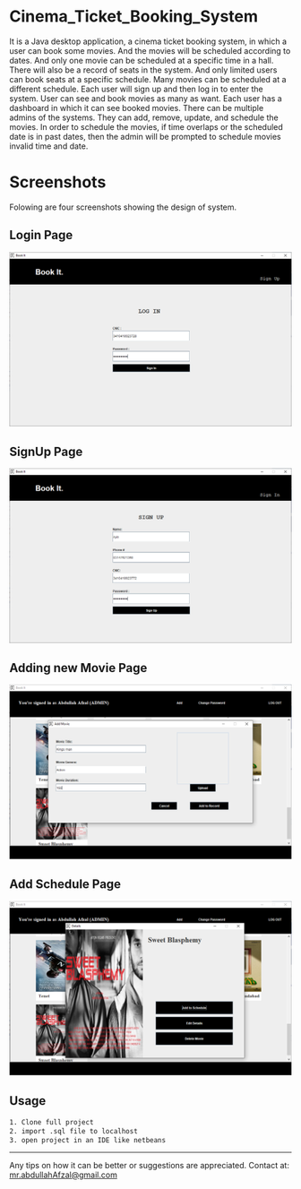 # Cinema_Ticket_Booking_System

It is a Java desktop application, a cinema ticket booking system, in which a user can book some movies. And the movies will be scheduled according to dates. And only one movie can be scheduled at a specific time in a hall. There will also be a record of seats in the system. And only limited users can book seats at a specific schedule. Many movies can be scheduled at a different schedule. Each user will sign up and then log in to enter the system. User can see and book movies as many as want. Each user has a dashboard in which it can see booked movies. There can be multiple admins of the systems. They can add, remove, update, and schedule the movies. In order to schedule the movies, if time overlaps or the scheduled date is in past dates, then the admin will be prompted to schedule movies invalid time and date.

# Screenshots
Folowing are four screenshots showing the design of system.

Login Page
--
<img src="./screenshot/Screenshot1.png"></img>

SignUp Page
--
<img src="./screenshot/Screenshot2.png"></img>

Adding new Movie Page
--
<img src="./screenshot/Screenshot4.png"></img>

Add Schedule Page
--
<img src="./screenshot/Screenshot3.png"></img>

## Usage

```
1. Clone full project
2. import .sql file to localhost
3. open project in an IDE like netbeans

```
---

Any tips on how it can be better or suggestions are appreciated.
Contact at: mr.abdullahAfzal@gmail.com
